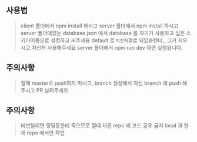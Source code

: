 ## 사용법
>client 폴더에서 npm install 하시고
>server 폴더에서 npm install 하시고
>server 폴더에있는 database.json 에서 database 를 자기가 사용하고 싶은 스키마이름으로 설정하고 써주세용
>default 로 `박찬혁`껄로 되있을텐데,, 그거 지우시고 자신꺼 사용해주세요
>server 폴더에서 npm run dev 하면 실행됩니다.


## 주의사항
>절때 master로 push하지 마시고, branch 생성해서 자신 branch 에 push 해주시고 PR 날려주세요


## 주의사항
> 비번털리면 링딩동한테 죽으므로 절때 다른 repo 에 코드 공유 금지 local 과 현재 repo 에서만 작업

